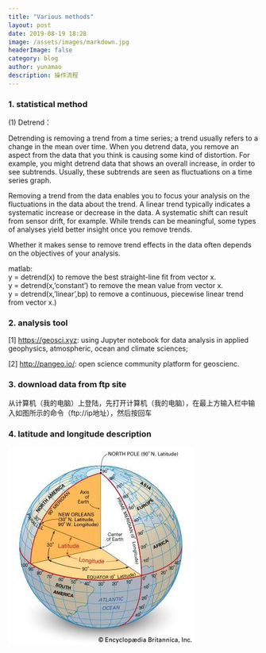 ```yaml
---
title: "Various methods"
layout: post
date: 2019-08-19 18:28
image: /assets/images/markdown.jpg
headerImage: false
category: blog
author: yunamao
description: 操作流程
---
```


### 1. <strong> statistical method </strong><br>
  (1) Detrend：

Detrending is removing a trend from a time series; a trend usually refers to a change in the mean over time. When you detrend data, you remove an aspect from the data that you think is causing some kind of distortion. For example, you might detrend data that shows an overall increase, in order to see subtrends. Usually, these subtrends are seen as fluctuations on a time series graph.<br>

Removing a trend from the data enables you to focus your analysis on the fluctuations in the data about the trend. A linear trend typically indicates a systematic increase or decrease in the data. A systematic shift can result from sensor drift, for example. While trends can be meaningful, some types of analyses yield better insight once you remove trends.<br>

Whether it makes sense to remove trend effects in the data often depends on the objectives of your analysis.

matlab:<br>
y = detrend(x) to remove the best straight-line fit from vector x.<br>
y = detrend(x,’constant’) to remove the mean value from vector x.<br>
y = detrend(x,’linear’,bp) to remove a continuous, piecewise linear trend from vector x.)<br>
### 2. <strong> analysis tool </strong><br>

[1] https://geosci.xyz:  using Jupyter notebook for data analysis in applied geophysics, atmospheric, ocean and climate sciences; <br>

[2] http://pangeo.io/: open science community platform for geoscienc. <br>
### 3.<strong> download data from ftp site</strong><br>
从计算机（我的电脑）上登陆，先打开计算机（我的电脑），在最上方输入栏中输入如图所示的命令（ftp://ip地址），然后按回车 <br>

### 4. latitude and longitude description

![lat_lon](/assets/lat_lon_scheme.jpg)
